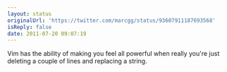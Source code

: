 ```yaml
---
layout: status
originalUrl: 'https://twitter.com/marcgg/status/93607911187693568'
isReply: false
date: 2011-07-20 09:07:19
---
```


Vim has the ability of making you feel all powerful when really you're just deleting a couple of lines and replacing a string.
